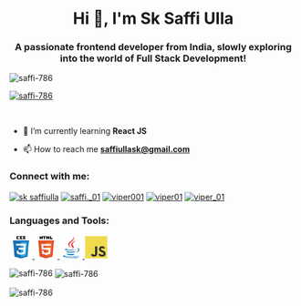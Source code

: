 <h1 align="center">Hi 👋, I'm Sk Saffi Ulla</h1>
<h3 align="center">A passionate frontend developer from India, slowly exploring into the world of Full Stack Development!</h3>

<p align="left"> <img src="https://komarev.com/ghpvc/?username=saffi-786&label=Profile%20views&color=0e75b6&style=flat" alt="saffi-786" /> </p>

<p align="left"> <a href="https://github.com/ryo-ma/github-profile-trophy"><img src="https://github-profile-trophy.vercel.app/?username=saffi-786" alt="saffi-786" /></a> </p>

<p align="left"> <a href="https://twitter.com/" target="blank"><img src="https://img.shields.io/twitter/follow/?logo=twitter&style=for-the-badge" alt="" /></a> </p>

- 🌱 I’m currently learning **React JS**

- 📫 How to reach me **saffiullask@gmail.com**

<h3 align="left">Connect with me:</h3>
<p align="left">
<a href="https://linkedin.com/in/sk saffiulla" target="blank"><img align="center" src="https://raw.githubusercontent.com/rahuldkjain/github-profile-readme-generator/master/src/images/icons/Social/linked-in-alt.svg" alt="sk saffiulla" height="30" width="40" /></a>
<a href="https://instagram.com/saffi._01" target="blank"><img align="center" src="https://raw.githubusercontent.com/rahuldkjain/github-profile-readme-generator/master/src/images/icons/Social/instagram.svg" alt="saffi._01" height="30" width="40" /></a>
<a href="https://www.codechef.com/users/viper001" target="blank"><img align="center" src="https://cdn.jsdelivr.net/npm/simple-icons@3.1.0/icons/codechef.svg" alt="viper001" height="30" width="40" /></a>
<a href="https://codeforces.com/profile/viper01" target="blank"><img align="center" src="https://raw.githubusercontent.com/rahuldkjain/github-profile-readme-generator/master/src/images/icons/Social/codeforces.svg" alt="viper01" height="30" width="40" /></a>
<a href="https://www.leetcode.com/viper_01" target="blank"><img align="center" src="https://raw.githubusercontent.com/rahuldkjain/github-profile-readme-generator/master/src/images/icons/Social/leet-code.svg" alt="viper_01" height="30" width="40" /></a>
</p>

<h3 align="left">Languages and Tools:</h3>
<p align="left"> <a href="https://www.w3schools.com/css/" target="_blank" rel="noreferrer"> <img src="https://raw.githubusercontent.com/devicons/devicon/master/icons/css3/css3-original-wordmark.svg" alt="css3" width="40" height="40"/> </a> <a href="https://www.w3.org/html/" target="_blank" rel="noreferrer"> <img src="https://raw.githubusercontent.com/devicons/devicon/master/icons/html5/html5-original-wordmark.svg" alt="html5" width="40" height="40"/> </a> <a href="https://www.java.com" target="_blank" rel="noreferrer"> <img src="https://raw.githubusercontent.com/devicons/devicon/master/icons/java/java-original.svg" alt="java" width="40" height="40"/> </a> <a href="https://developer.mozilla.org/en-US/docs/Web/JavaScript" target="_blank" rel="noreferrer"> <img src="https://raw.githubusercontent.com/devicons/devicon/master/icons/javascript/javascript-original.svg" alt="javascript" width="40" height="40"/> </a> </p>

<p><img align="left" src="https://github-readme-stats.vercel.app/api/top-langs?username=saffi-786&show_icons=true&locale=en&layout=compact" alt="saffi-786" /></p>

<p>&nbsp;<img align="center" src="https://github-readme-stats.vercel.app/api?username=saffi-786&show_icons=true&locale=en" alt="saffi-786" /></p>

<p><img align="center" src="https://github-readme-streak-stats.herokuapp.com/?user=saffi-786&" alt="saffi-786" /></p>
